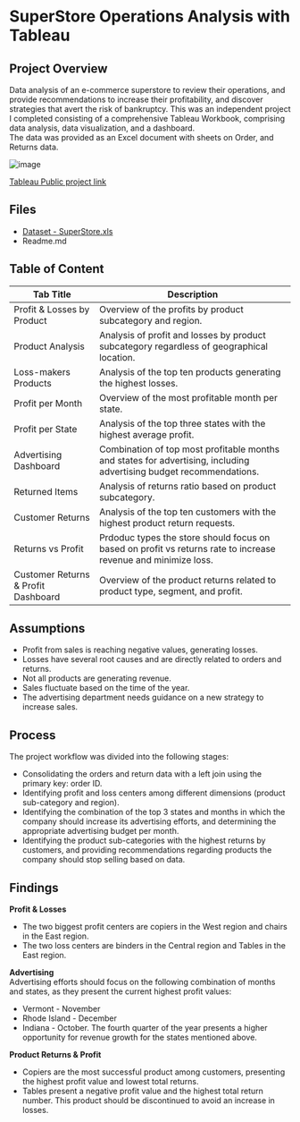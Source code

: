 # SuperStore Operations Analysis with Tableau

## Project Overview
Data analysis of an e-commerce superstore to review their operations, and provide recommendations to increase their profitability, and discover strategies that avert the risk of bankruptcy. 
This was an independent project I completed consisting of a comprehensive Tableau Workbook, comprising data analysis, data visualization, and a dashboard.<br>
The data was provided as an Excel document with sheets on Order, and Returns data.    

![image](https://github.com/user-attachments/assets/9f3d6992-8e2c-4be4-b1e3-5a2c8b486ec4)




<a href='https://public.tableau.com/views/Project4-MyWorkbook/CustomerReturnsDashboard?:language=en-US&:sid=&:redirect=auth&:display_count=n&:origin=viz_share_link' target=_blank><u>Tableau Public project link </u></a>



    
## Files  
- [Dataset - SuperStore.xls](https://github.com/LidiaRJ/SuperStore-operations-analysis---Trableau/blob/main/Superstore.xls)
- Readme.md


## Table of Content
| Tab Title| Description | 
| -------- | ------------|
| Profit & Losses by Product | Overview of the profits by product subcategory and region. |
| Product Analysis | Analysis of profit and losses by product subcategory regardless of geographical location. |
| Loss-makers Products | Analysis of the top ten products generating the highest losses. |
| Profit per Month | Overview of the most profitable month per state. |
| Profit per State | Analysis of the top three states with the highest average profit. |
| Advertising Dashboard | Combination of top most profitable months and states for advertising, including advertising budget recommendations. | 
| Returned Items | Analysis of returns ratio based on product subcategory. |
| Customer Returns | Analysis of the top ten customers with the highest product return requests. |
| Returns vs Profit | Prdoduc types the store should focus on based on profit vs returns rate to increase revenue and minimize loss. | 
| Customer Returns & Profit Dashboard | Overview of the product returns related to product type, segment, and profit. |    

## Assumptions
- Profit from sales is reaching negative values, generating losses.
- Losses have several root causes and are directly related to orders and returns.
- Not all products are generating revenue.
- Sales fluctuate based on the time of the year. 
- The advertising department needs guidance on a new strategy to increase sales.

## Process
The project workflow was divided into the following stages: 
- Consolidating the orders and return data with a left join using the primary key: order ID.
- Identifying profit and loss centers among different dimensions (product sub-category and region). 
- Identifying the combination of the top 3 states and months in which the company should increase its advertising efforts, and determining the appropriate advertising budget per month.
- Identifying the product sub-categories with the highest returns by customers, and providing recommendations regarding products the company should stop selling based on data.

## Findings
__Profit & Losses__
- The two biggest profit centers are copiers in the West region and chairs in the East region. 
- The two loss centers are binders in the Central region and Tables in the East region.
  
__Advertising__    
Advertising efforts should focus on the following combination of months and states, as they present the current highest profit values:
  - Vermont - November
  - Rhode Island - December
  - Indiana - October.
The fourth quarter of the year presents a higher opportunity for revenue growth for the states mentioned above.

__Product Returns & Profit__
- Copiers are the most successful product among customers, presenting the highest profit value and lowest total returns. 
- Tables present a negative profit value and the highest total return number. This product should be discontinued to avoid an increase in losses. 
